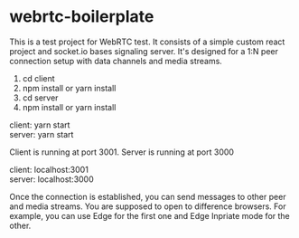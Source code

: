 # webrtc-boilerplate
This is a test project for WebRTC test. It consists of a simple custom react project and socket.io bases signaling server.
It's designed for a 1:N peer connection setup with data channels and media streams.

1. cd client
2. npm install or yarn install
3. cd server
4. npm install or yarn install

client: yarn start  
server: yarn start

Client is running at port 3001. Server is running at port 3000  

client: localhost:3001  
server: localhost:3000

Once the connection is established, you can send messages to other peer and media streams.
You are supposed to open to difference browsers. For example, you can use Edge for the first one and Edge Inpriate mode for the other.
